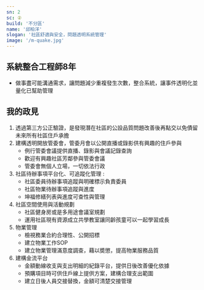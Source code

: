 ```yaml
---
sn: 2
sc: ②
build: '不分區'
name: '邱柏洋'
slogan: '社區舒適與安全，問題透明系統管理'
image: '/m-quake.jpg'
---
```

## 系統整合工程師8年
- 做事盡可能溝通需求，讓問題減少重複發生次數，整合系統，讓事件透明化並量化已幫助管理

## 我的政見
1. 透過第三方公正驗證，是發現潛在社區的公設品質問題改善後再點交以免債留未來所有社區住戶承擔
2. 建構透明開放管委會，管委月會以公開直播或錄影供有興趣的住戶參與   
   - 例行管委會議提供直播、錄影與會議記錄查詢
   - 歡迎有興趣社區芳鄰參與管委會議
   - 管委會無個人立場，一切依法行政
3. 社區待辦事項平台化、可追蹤化管理 :
   - 社區委員待辦事項追蹤與明確標示負責委員
   - 社區物業待辦事項追蹤與進度
   - 坤福修繕列表與進度可查性與管理
4. 社區空間使用與活動規劃
   - 社區健身房或是多用途會議室規劃
   - 運用社區現有資源成立共學教室讓同齡孩童可以一起學習成長
5. 物業管理
   - 檢視務業合約合理性、公開招標
   - 建立物業工作SOP
   - 建立物業管理滿意度調查，藉以奬懲，提高物業服務品質
6. 建構金流平台
   - 金額動線收支與支出明細的紀錄平台，提供日後改善優化依據
   - 預購項目時可供住戶線上提供方案，建構合理支出範圍
   - 建立日後人員交接替換，金額可清楚交接管理